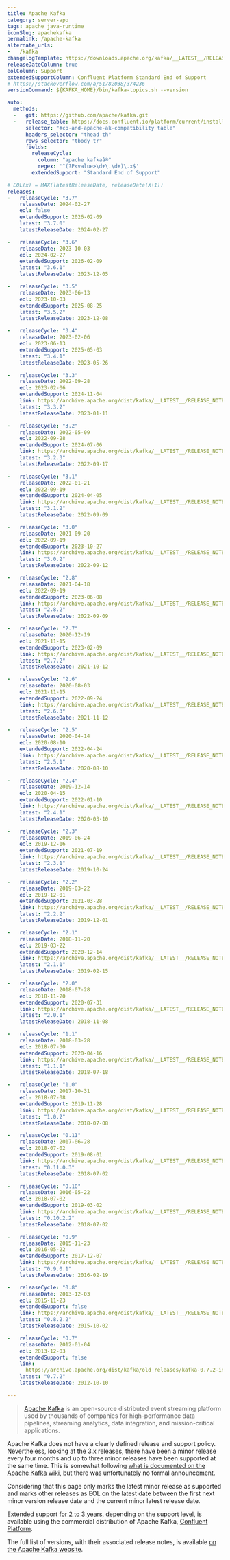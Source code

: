 ```yaml
---
title: Apache Kafka
category: server-app
tags: apache java-runtime
iconSlug: apachekafka
permalink: /apache-kafka
alternate_urls:
-   /kafka
changelogTemplate: https://downloads.apache.org/kafka/__LATEST__/RELEASE_NOTES.html
releaseDateColumn: true
eolColumn: Support
extendedSupportColumn: Confluent Platform Standard End of Support
# https://stackoverflow.com/a/51782038/374236
versionCommand: ${KAFKA_HOME}/bin/kafka-topics.sh --version

auto:
  methods:
  -   git: https://github.com/apache/kafka.git
  -   release_table: https://docs.confluent.io/platform/current/installation/versions-interoperability.html
      selector: "#cp-and-apache-ak-compatibility table"
      headers_selector: "thead th"
      rows_selector: "tbody tr"
      fields:
        releaseCycle:
          column: "apache kafkaâ®"
          regex: '^(?P<value>\d+\.\d+)\.x$'
        extendedSupport: "Standard End of Support"

# EOL(x) = MAX(latestReleaseDate, releaseDate(X+1))
releases:
-   releaseCycle: "3.7"
    releaseDate: 2024-02-27
    eol: false
    extendedSupport: 2026-02-09
    latest: "3.7.0"
    latestReleaseDate: 2024-02-27

-   releaseCycle: "3.6"
    releaseDate: 2023-10-03
    eol: 2024-02-27
    extendedSupport: 2026-02-09
    latest: "3.6.1"
    latestReleaseDate: 2023-12-05

-   releaseCycle: "3.5"
    releaseDate: 2023-06-13
    eol: 2023-10-03
    extendedSupport: 2025-08-25
    latest: "3.5.2"
    latestReleaseDate: 2023-12-08

-   releaseCycle: "3.4"
    releaseDate: 2023-02-06
    eol: 2023-06-13
    extendedSupport: 2025-05-03
    latest: "3.4.1"
    latestReleaseDate: 2023-05-26

-   releaseCycle: "3.3"
    releaseDate: 2022-09-28
    eol: 2023-02-06
    extendedSupport: 2024-11-04
    link: https://archive.apache.org/dist/kafka/__LATEST__/RELEASE_NOTES.html
    latest: "3.3.2"
    latestReleaseDate: 2023-01-11

-   releaseCycle: "3.2"
    releaseDate: 2022-05-09
    eol: 2022-09-28
    extendedSupport: 2024-07-06
    link: https://archive.apache.org/dist/kafka/__LATEST__/RELEASE_NOTES.html
    latest: "3.2.3"
    latestReleaseDate: 2022-09-17

-   releaseCycle: "3.1"
    releaseDate: 2022-01-21
    eol: 2022-09-19
    extendedSupport: 2024-04-05
    link: https://archive.apache.org/dist/kafka/__LATEST__/RELEASE_NOTES.html
    latest: "3.1.2"
    latestReleaseDate: 2022-09-09

-   releaseCycle: "3.0"
    releaseDate: 2021-09-20
    eol: 2022-09-19
    extendedSupport: 2023-10-27
    link: https://archive.apache.org/dist/kafka/__LATEST__/RELEASE_NOTES.html
    latest: "3.0.2"
    latestReleaseDate: 2022-09-12

-   releaseCycle: "2.8"
    releaseDate: 2021-04-18
    eol: 2022-09-19
    extendedSupport: 2023-06-08
    link: https://archive.apache.org/dist/kafka/__LATEST__/RELEASE_NOTES.html
    latest: "2.8.2"
    latestReleaseDate: 2022-09-09

-   releaseCycle: "2.7"
    releaseDate: 2020-12-19
    eol: 2021-11-15
    extendedSupport: 2023-02-09
    link: https://archive.apache.org/dist/kafka/__LATEST__/RELEASE_NOTES.html
    latest: "2.7.2"
    latestReleaseDate: 2021-10-12

-   releaseCycle: "2.6"
    releaseDate: 2020-08-03
    eol: 2021-11-15
    extendedSupport: 2022-09-24
    link: https://archive.apache.org/dist/kafka/__LATEST__/RELEASE_NOTES.html
    latest: "2.6.3"
    latestReleaseDate: 2021-11-12

-   releaseCycle: "2.5"
    releaseDate: 2020-04-14
    eol: 2020-08-10
    extendedSupport: 2022-04-24
    link: https://archive.apache.org/dist/kafka/__LATEST__/RELEASE_NOTES.html
    latest: "2.5.1"
    latestReleaseDate: 2020-08-10

-   releaseCycle: "2.4"
    releaseDate: 2019-12-14
    eol: 2020-04-15
    extendedSupport: 2022-01-10
    link: https://archive.apache.org/dist/kafka/__LATEST__/RELEASE_NOTES.html
    latest: "2.4.1"
    latestReleaseDate: 2020-03-10

-   releaseCycle: "2.3"
    releaseDate: 2019-06-24
    eol: 2019-12-16
    extendedSupport: 2021-07-19
    link: https://archive.apache.org/dist/kafka/__LATEST__/RELEASE_NOTES.html
    latest: "2.3.1"
    latestReleaseDate: 2019-10-24

-   releaseCycle: "2.2"
    releaseDate: 2019-03-22
    eol: 2019-12-01
    extendedSupport: 2021-03-28
    link: https://archive.apache.org/dist/kafka/__LATEST__/RELEASE_NOTES.html
    latest: "2.2.2"
    latestReleaseDate: 2019-12-01

-   releaseCycle: "2.1"
    releaseDate: 2018-11-20
    eol: 2019-03-22
    extendedSupport: 2020-12-14
    link: https://archive.apache.org/dist/kafka/__LATEST__/RELEASE_NOTES.html
    latest: "2.1.1"
    latestReleaseDate: 2019-02-15

-   releaseCycle: "2.0"
    releaseDate: 2018-07-28
    eol: 2018-11-20
    extendedSupport: 2020-07-31
    link: https://archive.apache.org/dist/kafka/__LATEST__/RELEASE_NOTES.html
    latest: "2.0.1"
    latestReleaseDate: 2018-11-08

-   releaseCycle: "1.1"
    releaseDate: 2018-03-28
    eol: 2018-07-30
    extendedSupport: 2020-04-16
    link: https://archive.apache.org/dist/kafka/__LATEST__/RELEASE_NOTES.html
    latest: "1.1.1"
    latestReleaseDate: 2018-07-18

-   releaseCycle: "1.0"
    releaseDate: 2017-10-31
    eol: 2018-07-08
    extendedSupport: 2019-11-28
    link: https://archive.apache.org/dist/kafka/__LATEST__/RELEASE_NOTES.html
    latest: "1.0.2"
    latestReleaseDate: 2018-07-08

-   releaseCycle: "0.11"
    releaseDate: 2017-06-28
    eol: 2018-07-02
    extendedSupport: 2019-08-01
    link: https://archive.apache.org/dist/kafka/__LATEST__/RELEASE_NOTES.html
    latest: "0.11.0.3"
    latestReleaseDate: 2018-07-02

-   releaseCycle: "0.10"
    releaseDate: 2016-05-22
    eol: 2018-07-02
    extendedSupport: 2019-03-02
    link: https://archive.apache.org/dist/kafka/__LATEST__/RELEASE_NOTES.html
    latest: "0.10.2.2"
    latestReleaseDate: 2018-07-02

-   releaseCycle: "0.9"
    releaseDate: 2015-11-23
    eol: 2016-05-22
    extendedSupport: 2017-12-07
    link: https://archive.apache.org/dist/kafka/__LATEST__/RELEASE_NOTES.html
    latest: "0.9.0.1"
    latestReleaseDate: 2016-02-19

-   releaseCycle: "0.8"
    releaseDate: 2013-12-03
    eol: 2015-11-23
    extendedSupport: false
    link: https://archive.apache.org/dist/kafka/__LATEST__/RELEASE_NOTES.html
    latest: "0.8.2.2"
    latestReleaseDate: 2015-10-02

-   releaseCycle: "0.7"
    releaseDate: 2012-01-04
    eol: 2013-12-03
    extendedSupport: false
    link:
      https://archive.apache.org/dist/kafka/old_releases/kafka-0.7.2-incubating/RELEASE-NOTES.html
    latest: "0.7.2"
    latestReleaseDate: 2012-10-10

---
```


> [Apache Kafka](https://kafka.apache.org/) is an open-source distributed event streaming platform
> used by thousands of companies for high-performance data pipelines, streaming analytics, data
> integration, and mission-critical applications.

Apache Kafka does not have a clearly defined release and support policy. Nevertheless, looking at
the 3.x releases, there have been a minor release every four months and up to three minor releases
have been supported at the same time. This is somewhat following [what is documented on the Apache
Kafka wiki](https://cwiki.apache.org/confluence/display/KAFKA/Time+Based+Release+Plan), but there
was unfortunately no formal announcement.

Considering that this page only marks the latest minor release as supported and marks other releases
as EOL on the latest date between the first next minor version release date and the current minor
latest release date.

Extended support [for 2 to 3 years](https://docs.confluent.io/platform/current/installation/versions-interoperability.html),
depending on the support level, is available using the commercial distribution of Apache Kafka,
[Confluent Platform](https://www.confluent.io/product/confluent-platform/).

The full list of versions, with their associated release notes, is available [on the Apache Kafka
website](https://kafka.apache.org/downloads).
